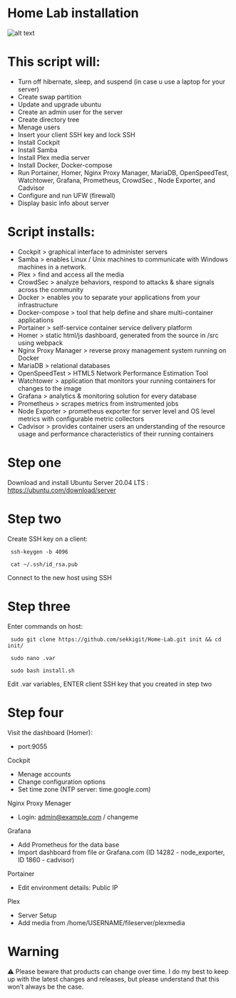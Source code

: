 # Home Lab installation

![alt text](https://sekkigit.github.io/porfolio.sekiteh/img/works/2.jpg)


# This script will:

   - Turn off hibernate, sleep, and suspend (in case u use a laptop for your server)
   - Create swap partition
   - Update and upgrade ubuntu
   - Create an admin user for the server
   - Create directory tree
   - Menage users
   - Insert your client SSH key and lock SSH
   - Install Cockpit
   - Install Samba
   - Install Plex media server
   - Install Docker, Docker-compose
   - Run Portainer, Homer, Nginx Proxy Manager, MariaDB, OpenSpeedTest, Watchtower, Grafana, Prometheus, CrowdSec , Node Exporter, and Cadvisor
   - Configure and run UFW (firewall)
   - Display basic info about server

# Script installs: 

   - Cockpit               > graphical interface to administer servers
   - Samba                 > enables Linux / Unix machines to communicate with Windows machines in a network.
   - Plex                  > find and access all the media 
   - CrowdSec              > analyze behaviors, respond to attacks & share signals across the community
   - Docker                > enables you to separate your applications from your infrastructure
   - Docker-compose        > tool that help define and share multi-container applications
   - Portainer             > self-service container service delivery platform
   - Homer                 > static html/js dashboard, generated from the source in /src using webpack
   - Nginx Proxy Manager   > reverse proxy management system running on Docker
   - MariaDB               > relational databases
   - OpenSpeedTest         > HTML5 Network Performance Estimation Tool
   - Watchtower            > application that monitors your running containers for changes to the image
   - Grafana               > analytics & monitoring solution for every database
   - Prometheus            > scrapes metrics from instrumented jobs
   - Node Exporter         > prometheus exporter for server level and OS level metrics with configurable metric collectors
   - Cadvisor              > provides container users an understanding of the resource usage and performance characteristics of their running containers


# Step one

Download and install Ubuntu Server 20.04 LTS : https://ubuntu.com/download/server


# Step two

Create SSH key on a client:
   ```
    ssh-keygen -b 4096
   ```
   ```
    cat ~/.ssh/id_rsa.pub
   ```

Connect to the new host using SSH


# Step three

Enter commands on host:
   ```
    sudo git clone https://github.com/sekkigit/Home-Lab.git init && cd init/
   ```
   ```
    sudo nano .var
   ```
   ```
    sudo bash install.sh
   ```

Edit .var variables, ENTER client SSH key that you created in step two


# Step four

Visit the dashboard (Homer):
   - port:9055

Cockpit
   - Menage accounts
   - Change configuration options
   - Set time zone (NTP server: time.google.com)

Nginx Proxy Menager
   - Login: admin@example.com / changeme

Grafana
   - Add Prometheus for the data base
   - Import dashboard from file or Grafana.com (ID 14282 - node_exporter, ID 1860 - cadvisor)

Portainer
   - Edit environment details: Public IP

Plex
   - Server Setup
   - Add media from /home/USERNAME/fileserver/plexmedia


# Warning

⚠️ Please beware that products can change over time. I do my best to keep up with the latest changes and releases, but please understand that this won’t always be the case.